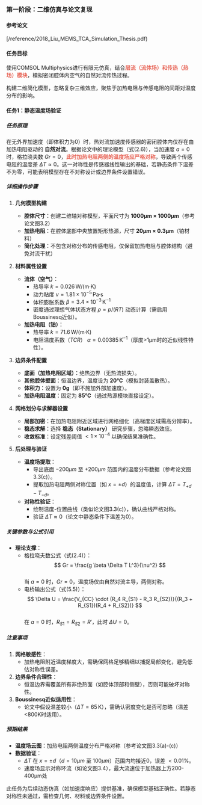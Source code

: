 ### 第一阶段：二维仿真与论文复现
#### 参考论文
[/reference/2018_Liu_MEMS_TCA_Simulation_Thesis.pdf)
#### 任务目标
使用COMSOL Multiphysics进行有限元仿真，结合<span style="font-weight:bold; color:rgb(231, 98, 84)">层流（流体场）和传热（热场）模块</span>，模拟密闭腔体内空气的自然对流传热过程。

构建二维简化模型，忽略复杂三维效应，聚焦于加热电阻与传感电阻的间距对温度分布的影响。
#### 任务1：静态温度场验证
##### 任务原理
在无外界加速度（即体积力为0）时，热对流加速度传感器的密闭腔体内仅存在由加热电阻驱动的 **自然对流**。根据论文中的理论模型（式$\text{(2.6)}$），当加速度 $a = 0$ 时，格拉晓夫数 $Gr = 0$，<span style="font-weight:bold; color:rgb(231, 98, 84)">此时加热电阻两侧的温度场应严格对称</span>，导致两个传感电阻的温度差 $\Delta T \approx 0$。这一对称性是传感器线性输出的基础，若静态条件下温差不为零，可能表明模型存在不对称设计或边界条件设置错误。
##### 详细操作步骤  
1. **几何模型构建**  
   - **腔体尺寸**：创建二维轴对称模型，平面尺寸为 **1000μm × 1000μm**（参考论文图3.2） 
   - **加热电阻**：在腔体底部中央放置矩形热源，尺寸 **20μm × 0.3μm**（铂材料）  
   - **简化处理**：不包含对称分布的传感电阻，仅保留加热电阻与腔体结构（避免对流干扰）

2. **材料属性设置**  
   - **流体（空气）**：  
     - 热导率 $k = 0.026 \, \text{W/(m·K)}$  
     - 动力粘度 $\nu = 1.81 \times 10^{-5} \, \text{Pa·s}$  
     - 体积膨胀系数 $\beta = 3.4 \times 10^{-3} \, \text{K}^{-1}$  
     - 密度通过理想气体状态方程 $\rho = p/(RT)$ 动态计算（需启用Boussinesq近似）。
   - **加热电阻（铂）**：  
     - 热导率 $k = 71.6 \, \text{W/(m·K)}$  
     - 电阻温度系数（$TCR$） $\alpha = 0.00385 \, \text{K}^{-1}$（厚度>1μm时的近似线性特性）。

3. **边界条件配置**  
   - **底面（加热电阻区域）**：绝热边界（无热流损失）。
   - **其他腔体壁面**：恒温边界，温度设为 **20℃**（模拟封装盖散热）。
   - **体积力**：设置为 **0g**（即不施加外部加速度）。
   - **加热电阻温度**：固定为 **85℃**（通过热源模块直接设定）。

4. **网格划分与求解器设置**  
   - **局部加密**：在加热电阻附近区域进行网格细化（高梯度区域需高分辨率）。
   - **稳态求解**：选择 **稳态（Stationary）** 研究步骤，忽略瞬态效应。 
   - **收敛标准**：设定残差阈值 $<1 \times 10^{-4}$ 以确保结果准确性。

5. **后处理与验证**  
   - **温度场提取**：  
     - 导出底面 $-200μm$ 至 $+200μm$ 范围内的温度分布数据（参考论文图3.3(c)）。
     - 提取加热电阻两侧对称位置（如 $x = \pm d$）的温度值，计算 $\Delta T = T_{+d} - T_{-d}$。  
   - **对称性验证**：  
     - 绘制温度-位置曲线（类似论文图3.3(c)），确认曲线严格对称。 
     - 验证 $\Delta T \approx 0$（论文中静态条件下温差为0）。  
##### 关键参数与公式引用
- **理论支撑**：  
  - 格拉晓夫数公式（式$\text{(2.4)}$）：  
    $$
    Gr = \frac{g \beta \Delta T L^3}{\nu^2}
    $$  
    当 $a = 0$ 时，$Gr = 0$，温度场仅由自然对流主导，两侧对称。 
  - 电桥输出公式（式$\text{(5.5)}$）：  
    $$
    \Delta U = \frac{V_{CC} \cdot (R_4 R_{S1} - R_3 R_{S2})}{(R_3 + R_{S1})(R_4 + R_{S2})}
    $$  
    在 $a=0$ 时，$R_{S1} = R_{S2} = R'$，此时 $\Delta U = 0$。
##### 注意事项
1. **网格敏感性**：  
   - 加热电阻附近温度梯度大，需确保网格足够精细以捕捉局部变化，避免低估对称性误差。
2. **边界条件合理性**：  
   - 恒温边界需覆盖所有非绝热面（如腔体顶部和侧壁），否则可能破坏对称性。
3. **Boussinesq近似适用性**：  
   - 论文中假设温差较小（$\Delta T = 65 \, \text{K}$），需确认密度变化是否可忽略（温差<800K时适用）。
##### 预期结果  
- **温度场云图**：加热电阻两侧温度分布严格对称（参考论文图3.3(a)-(c)）  
- **数据验证**：  
  - $\Delta T$ 在 $x = \pm d$（$d=10μm$ 至 $100μm$）范围内均接近0，误差 $<0.01\%$。  
  - 速度场显示对称环流（如论文图3.4），最大流速位于加热器上方200-400μm处

此任务为后续动态仿真（如加速度响应）提供基准，确保模型基础正确性。若静态对称性未通过，需检查几何、材料或边界条件设置。
